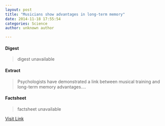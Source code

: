 ```yaml
---
layout: post
title: "Musicians show advantages in long-term memory"
date: 2014-11-18 17:55:54
categories: Science
author: unknown author

---
```



#### Digest
>digest unavailable

#### Extract
>Psychologists have demonstrated a link between musical training and long-term memory advantages....

#### Factsheet
>factsheet unavailable

[Visit Link](http://feeds.sciencedaily.com/~r/sciencedaily/~3/QvAcuA1Wtnc/141118125554.htm)


